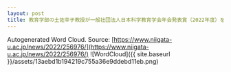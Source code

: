 ```yaml
---
layout: post
title: 教育学部の土佐幸子教授が一般社団法人日本科学教育学会年会発表賞（2022年度）を受賞しました
---
```

Autogenerated Word Cloud.
Source\: [https://www.niigata-u.ac.jp/news/2022/256976/](https://www.niigata-u.ac.jp/news/2022/256976/)
![WordCloud]({{ site.baseurl }}/assets/13aebd1b194219c755a36e9ddebd11eb.png)